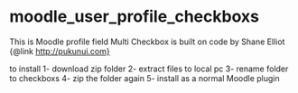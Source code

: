# moodle_user_profile_checkboxs
This is Moodle profile field Multi Checkbox
is built on code by Shane Elliot {@link http://pukunui.com}

to install
1- download zip folder
2- extract files to local pc
3- rename folder to checkboxs
4- zip the folder again 
5- install as a normal Moodle plugin

